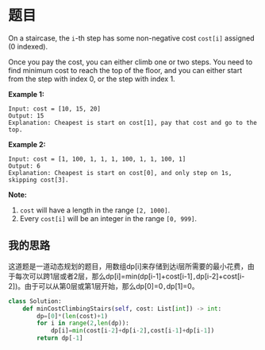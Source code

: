 # 题目

On a staircase, the `i`-th step has some non-negative cost `cost[i]` assigned (0 indexed).

Once you pay the cost, you can either climb one or two steps. You need to find minimum cost to reach the top of the floor, and you can either start from the step with index 0, or the step with index 1.

**Example 1:**

```
Input: cost = [10, 15, 20]
Output: 15
Explanation: Cheapest is start on cost[1], pay that cost and go to the top.
```



**Example 2:**

```
Input: cost = [1, 100, 1, 1, 1, 100, 1, 1, 100, 1]
Output: 6
Explanation: Cheapest is start on cost[0], and only step on 1s, skipping cost[3].
```



**Note:**

1. `cost` will have a length in the range `[2, 1000]`.
2. Every `cost[i]` will be an integer in the range `[0, 999]`.

## 我的思路

这道题是一道动态规划的题目，用数组dp[i]来存储到达i层所需要的最小花费，由于每次可以跨1层或者2层，那么dp[i]=min(dp[i-1]+cost[i-1]`,`dp[i-2]+cost[i-2])。由于可以从第0层或第1层开始，那么dp[0]=0`,`dp[1]=0。

```python
class Solution:
    def minCostClimbingStairs(self, cost: List[int]) -> int:
        dp=[0]*(len(cost)+1)
        for i in range(2,len(dp)):
            dp[i]=min(cost[i-2]+dp[i-2],cost[i-1]+dp[i-1])
        return dp[-1]
```

